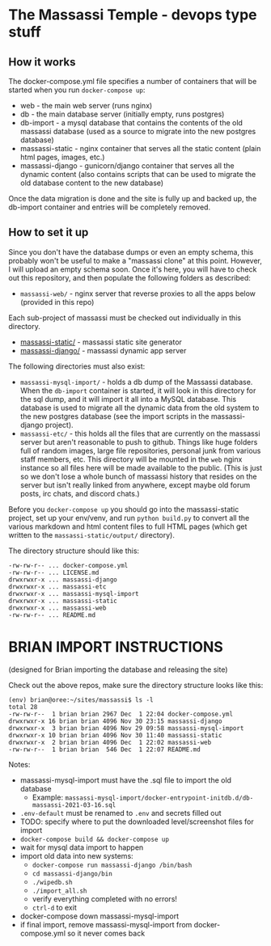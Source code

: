 # The Massassi Temple - devops type stuff

## How it works

The docker-compose.yml file specifies a number of containers that will be started when you run `docker-compose up`:

* web - the main web server (runs nginx)
* db - the main database server (initially empty, runs postgres)
* db-import - a mysql database that contains the contents of the old massassi database (used as a source to migrate into the new postgres database)
* massassi-static - nginx container that serves all the static content (plain html pages, images, etc.)
* massassi-django - gunicorn/django container that serves all the dynamic content (also contains scripts that can be used to migrate the old database content to the new database)

Once the data migration is done and the site is fully up and backed up, the db-import container and entries will be completely removed.

## How to set it up

Since you don't have the database dumps or even an empty schema, this probably won't be useful to make a "massassi clone" at this point.  However, I will upload an empty schema soon.  Once it's here, you will have to check out this repository, and then populate the following folders as described:

* `massassi-web/` - nginx server that reverse proxies to all the apps below (provided in this repo)

Each sub-project of massassi must be checked out individually in this 
directory.

* [massassi-static/](https://github.com/saberworks/massassi-static) - massassi static site generator
* [massassi-django/](https://github.com/saberworks/massassi-django) - massassi dynamic app server

The following directories must also exist:

* `massassi-mysql-import/` - holds a db dump of the Massassi database.  When the `db-import` container is started, it will look in this directory for the sql dump, and it will import it all into a MySQL database.  This database is used to migrate all the dynamic data from the old system to the new postgres database (see the import scripts in the massassi-django project).
* `massassi-etc/` - this holds all the files that are currently on the massassi server but aren't reasonable to push to github.  Things like huge folders full of random images, large file repositories, personal junk from various staff members, etc.  This directory will be mounted in the `web` nginx instance so all files here will be made available to the public.  (This is just so we don't lose a whole bunch of massassi history that resides on the server but isn't really linked from anywhere, except maybe old forum posts, irc chats, and discord chats.)

Before you `docker-compose up` you should go into the massassi-static project, set up your env/venv, and run `python build.py` to convert all the various markdown and html content files to full HTML pages (which get written to the `massassi-static/output/` directory).

The directory structure should like this:

```
-rw-rw-r-- ... docker-compose.yml
-rw-rw-r-- ... LICENSE.md
drwxrwxr-x ... massassi-django
drwxrwxr-x ... massassi-etc
drwxrwxr-x ... massassi-mysql-import
drwxrwxr-x ... massassi-static
drwxrwxr-x ... massassi-web
-rw-rw-r-- ... README.md
```

# BRIAN IMPORT INSTRUCTIONS

(designed for Brian importing the database and releasing
the site)

Check out the above repos, make sure the directory structure looks like this:

```
(env) brian@oree:~/sites/massassi$ ls -l
total 28
-rw-rw-r--  1 brian brian 2967 Dec  1 22:04 docker-compose.yml
drwxrwxr-x 16 brian brian 4096 Nov 30 23:15 massassi-django
drwxrwxr-x  3 brian brian 4096 Nov 29 09:58 massassi-mysql-import
drwxrwxr-x 10 brian brian 4096 Nov 30 11:40 massassi-static
drwxrwxr-x  2 brian brian 4096 Dec  1 22:02 massassi-web
-rw-rw-r--  1 brian brian  546 Dec  1 22:07 README.md
```

Notes:

* massassi-mysql-import must have the .sql file to import the old database
  * Example: `massassi-mysql-import/docker-entrypoint-initdb.d/db-massassi-2021-03-16.sql`
* `.env-default` must be renamed to `.env` and secrets filled out
* TODO: specify where to put the downloaded level/screenshot files for import
* `docker-compose build && docker-compose up`
* wait for mysql data import to happen
* import old data into new systems:
  * `docker-compose run massassi-django /bin/bash`
  * `cd massassi-django/bin`
  * `./wipedb.sh`
  * `./import_all.sh`
  * verify everything completed with no errors!
  * `ctrl-d` to exit
* docker-compose down massassi-mysql-import
* if final import, remove massassi-mysql-import from docker-compose.yml so it
  never comes back
